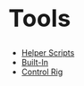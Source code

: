 <h1 style="font-size:3em">Tools</h1>

* [Helper Scripts](helperScripts.md)
* [Built-In](builtIn.md)
* [Control Rig](controlRig.md)
